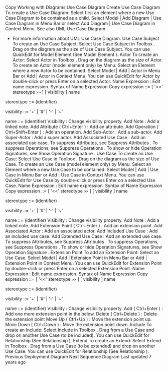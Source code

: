 Copy
Working with Diagrams
Use Case Diagram
Create Use Case Diagram
To create a Use Case Diagram:
Select first an element where a new Use Case Diagram to be contained as a child.
Select 
Model | Add Diagram | Use Case Diagram
 in Menu Bar or select 
Add Diagram | Use Case Diagram
 in Context Menu.
See also
UML Use Case Diagram
 - For more information about UML Use Case Diagram.
Use Case Subject
To create an Use Case Subject:
Select 
Use Case Subject
 in 
Toolbox
.
Drag on the diagram as the size of Use Case Subject.
You can use 
QuickEdit
 for Model Element (See 
Model Element
).
Actor
To create an Actor:
Select 
Actor
 in 
Toolbox
.
Drag on the diagram as the size of Actor.
To create an Actor (model element only) by Menu:
Select an Element where a new Actor to be contained.
Select 
Model | Add | Actor
 in Menu Bar or 
Add | Actor
 in Context Menu.
You can use 
QuickEdit
 for Actor by double-click or press 
Enter
 on a selected Actor.
Name Expression
 : Edit name expression.
Syntax of Name Expression
Copy
expression ::= [ '<<' stereotype `>>` ] [ visibility ] name


stereotype ::= (identifier)


visibility ::= '+' | '#' | '-' | '~'


name ::= (identifier)
Visibility
 : Change visibility property.
Add Note
 : Add a linked note.
Add Attribute
 (
Ctrl+Enter
) : Add an attribute.
Add Operation
 (
Ctrl+Shift+Enter
) : Add an operation.
Add Sub-Actor
 : Add a sub-actor.
Add Super-Actor
 : Add a super actor.
Add Associated Use Case
 : Add an associated use case.
To suppress Attributes, see 
Suppress Attributes
.
To suppress Operations, see 
Suppress Operations
.
To show or hide Operation Signatures, see 
Show Operation Signature
.
Use Case
To create an Use Case:
Select 
Use Case
 in 
Toolbox
.
Drag on the diagram as the size of Use Case.
To create an Use Case (model element only) by Menu:
Select an Element where a new Use Case to be contained.
Select 
Model | Add | Use Case
 in Menu Bar or 
Add | Use Case
 in Context Menu.
You can use 
QuickEdit
 for Use Case by double-click or press 
Enter
 on a selected Use Case.
Name Expression
 : Edit name expression.
Syntax of Name Expression
Copy
expression ::= [ '<<' stereotype `>>` ] [ visibility ] name


stereotype ::= (identifier)


visibility ::= '+' | '#' | '-' | '~'


name ::= (identifier)
Visibility
 : Change visibility property.
Add Note
 : Add a linked note.
Add Extension Point
 (
Ctrl+Enter
) : Add an extension point.
Add Associated Actor
 : Add an associated actor.
Add Included Use Case
 : Add an included use case.
Add Extended Use Case
 : Add an extended use case.
To suppress Attributes, see 
Suppress Attributes
.
To suppress Operations, see 
Suppress Operations
.
To show or hide Operation Signatures, see 
Show Operation Signature
.
Extension Point
To add an Extension Point:
Select an Use Case.
Select 
Model | Add | Extension Point
 in Menu Bar or 
Add | Extension Point
 in Context Menu.
You can use 
QuickEdit
 for Extension Point by double-click or press 
Enter
 on a selected Extension Point.
Name Expression
 : Edit name expression.
Syntax of Name Expression
Copy
expression ::= [ '<<' stereotype `>>` ] [ visibility ] name


stereotype ::= (identifier)


visibility ::= '+' | '#' | '-' | '~'


name ::= (identifier)
Visibility
 : Change visibility property.
Add
 (
Ctrl+Enter
) : Add one more extension point in the below.
Delete
 (
Ctrl+Delete
) : Delete the extension point
Move Up
 (
Ctrl+Up
) : Move the extension point up.
Move Down
 (
Ctrl+Down
) : Move the extension point down.
Include
To create an Include:
Select 
Include
 in 
Toolbox
.
Drag from a Use Case and drop on another Use Case (to be included).
You can use 
QuickEdit
 for Relationship (See 
Relationship
).
Extend
To create an Extend:
Select 
Extend
 in 
Toolbox
.
Drag from a Use Case (to be extended) and drop on another Use Case.
You can use 
QuickEdit
 for Relationship (See 
Relationship
).
Previous
Deployment Diagram
Next
Sequence Diagram
Last updated 
7 years ago